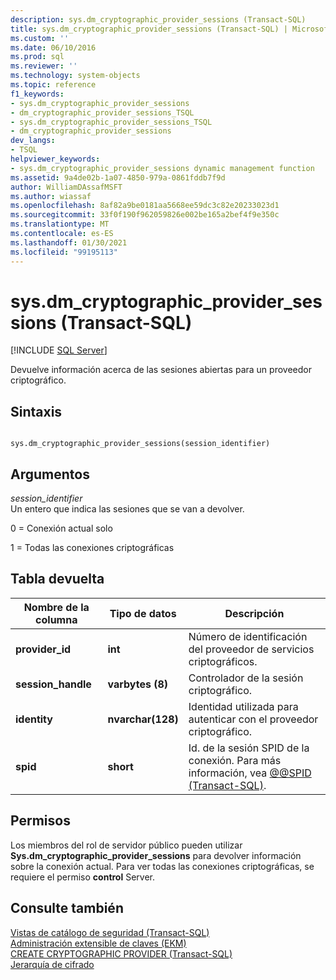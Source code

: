 ```yaml
---
description: sys.dm_cryptographic_provider_sessions (Transact-SQL)
title: sys.dm_cryptographic_provider_sessions (Transact-SQL) | Microsoft Docs
ms.custom: ''
ms.date: 06/10/2016
ms.prod: sql
ms.reviewer: ''
ms.technology: system-objects
ms.topic: reference
f1_keywords:
- sys.dm_cryptographic_provider_sessions
- dm_cryptographic_provider_sessions_TSQL
- sys.dm_cryptographic_provider_sessions_TSQL
- dm_cryptographic_provider_sessions
dev_langs:
- TSQL
helpviewer_keywords:
- sys.dm_cryptographic_provider_sessions dynamic management function
ms.assetid: 9a4de02b-1a07-4850-979a-0861fddb7f9d
author: WilliamDAssafMSFT
ms.author: wiassaf
ms.openlocfilehash: 8af82a9be0181aa5668ee59dc3c82e20233023d1
ms.sourcegitcommit: 33f0f190f962059826e002be165a2bef4f9e350c
ms.translationtype: MT
ms.contentlocale: es-ES
ms.lasthandoff: 01/30/2021
ms.locfileid: "99195113"
---
```

# <a name="sysdm_cryptographic_provider_sessions-transact-sql"></a>sys.dm_cryptographic_provider_sessions (Transact-SQL)
[!INCLUDE [SQL Server](../../includes/applies-to-version/sqlserver.md)]

  Devuelve información acerca de las sesiones abiertas para un proveedor criptográfico.  
 
## <a name="syntax"></a>Sintaxis  
  
```  
  
sys.dm_cryptographic_provider_sessions(session_identifier)  
```  
  
## <a name="arguments"></a>Argumentos  
 *session_identifier*  
 Un entero que indica las sesiones que se van a devolver.  
  
 0 = Conexión actual solo  
  
 1 = Todas las conexiones criptográficas  
  
## <a name="table-returned"></a>Tabla devuelta  
  
|Nombre de la columna|Tipo de datos|Descripción|  
|-----------------|---------------|-----------------|  
|**provider_id**|**int**|Número de identificación del proveedor de servicios criptográficos.|  
|**session_handle**|**varbytes (8)**|Controlador de la sesión criptográfico.|  
|**identity**|**nvarchar(128)**|Identidad utilizada para autenticar con el proveedor criptográfico.|  
|**spid**|**short**|Id. de la sesión SPID de la conexión. Para más información, vea [@@SPID &#40;Transact-SQL&#41;](../../t-sql/functions/spid-transact-sql.md).|  
  
## <a name="permissions"></a>Permisos  
 Los miembros del rol de servidor público pueden utilizar **Sys.dm_cryptographic_provider_sessions** para devolver información sobre la conexión actual. Para ver todas las conexiones criptográficas, se requiere el permiso **control** Server.  
  
## <a name="see-also"></a>Consulte también  
 [Vistas de catálogo de seguridad &#40;Transact-SQL&#41;](../../relational-databases/system-catalog-views/security-catalog-views-transact-sql.md)   
 [Administración extensible de claves &#40;EKM&#41;](../../relational-databases/security/encryption/extensible-key-management-ekm.md)   
 [CREATE CRYPTOGRAPHIC PROVIDER &#40;Transact-SQL&#41;](../../t-sql/statements/create-cryptographic-provider-transact-sql.md)   
 [Jerarquía de cifrado](../../relational-databases/security/encryption/encryption-hierarchy.md)  
  
  
